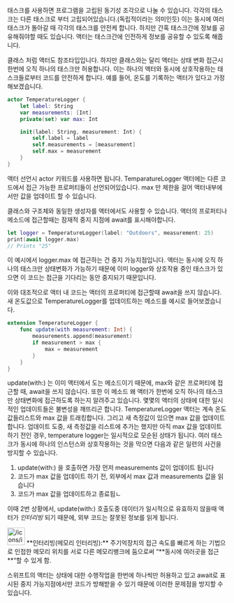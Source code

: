 태스크를 사용하면 프로그램을 고립된 동기성 조각으로 나눌 수 있습니다. 각각의 태스크는 다른 태스크로 부터 고립되어있습니다.(독립적이라는 의미인듯) 이는 동시에 여러 태스크가 돌아갈 때 각각의 태스크를 안전케 합니다. 하지만 간혹 태스크간에 정보를 공유해줘야할 때도 있습니다. 액터는 태스크간에 인전하게 정보를 공유할 수 있도록 해줍니다.

클래스 처럼 액터도 참조타입입니다. 하지만 클래스와는 달리 액터는 상태 변화 접근시 한번에 오직 하나의 태스크만 허용합니다. 이는 하나의 액터와 동시에 상호작용하는 태스크들로부터 코드를 안전하게 합니다. 예를 들어, 온도를 기록하는 액터가 있다고 가정해보겠습니다.

```swift
actor TemperatureLogger {
    let label: String
    var measurements: [Int]
    private(set) var max: Int

    init(label: String, measurement: Int) {
        self.label = label
        self.measurements = [measurement]
        self.max = measurement
    }
}
```

액터 선언시 actor 키워드를 사용하면 됩니다. TemparatureLogger 액터에는 다른 코드에서 접근 가능한 프로퍼티들이 선언되어있습니다. max 만 제한을 걸어 액터내부에서만 값을 업데이트 할 수 있습니다.

클래스와 구조체와 동일한 생성자를 액터에서도 사용할 수 있습니다. 액터의 프로퍼티나 메소드에 접근할때는 잠재적 중지 지점에 await를 표시해야합니다.

```swift
let logger = TemperatureLogger(label: "Outdoors", measurement: 25)
print(await logger.max)
// Prints "25"
```

이 예시에서 logger.max 에 접근하는 건 중지 가능지점입니다. 액터는 동시에 오직 하나의 태스크만 상태변화가 가능하기 때문에 이미 logger와 상호작용 중인 태스크가 있으면 이 코드는 접근을 기다리는 동안 중지되기 때문입니다.

이와 대조적으로 액터 내 코드는 액터의 프로퍼티에 접근할때 await을 쓰지 않습니다. 새 온도값으로 TemperatureLogger를 업데이트하는 메소드를 예시로 들어보겠습니다.

```swift
extension TemperatureLogger {
    func update(with measurement: Int) {
        measurements.append(measurement)
        if measurement > max {
            max = measurement
        }
    }
}
```

update(with:) 는 이미 액터에서 도는 메소드이기 때문에, max와 같은 프로퍼티에 접근할 때, await을 쓰지 않습니다. 또한 이 메소드 왜 액터가 한번에 오직 하나의 태스크만 상태변화에 접근하도록 하는지 알려주고 있습니다. 몇몇의 액터의 상태에 대한 일시적인 업데이트들은 불변성을 깨뜨리곤 합니다. TemperatureLogger 액터는 계속 온도값들리스트와 max 값을 트래킹합니다. 그리고 새 측정값이 있으면 max 값을 업데이트 합니다. 업데이트 도중, 새 측정값을 리스트에 추가는 했지만 아직 max 값을 업데이트 하기 전인 경우, temperature logger는 일시적으로 모순된 상태가 됩니다. 여러 태스크가 동시에 하나의 인스턴스와 상호작용하는 것을 막으면 다음과 같은 일련의 사건을 방지할 수 있습니다.

1. update(with:) 을 호출하면 가장 먼저 measurements 값이 업데이트 됩니다
2. 코드가 max 값을 업데이트 하기 전, 외부에서 max 값과 measurements 값을 읽습니다
3. 코드가 max 값을 업데이트하고 종료됩ㄴ

이때 2번 상황에서, update(with:) 호출도중 데이터가 일시적으로 유효하지 않을때 액터가 *인터리빙* 되기 때문에, 외부 코드는 잘못된 정보를 읽게 됩니다. 

<aside>
<img src="/icons/info-alternate_blue.svg" alt="/icons/info-alternate_blue.svg" width="40px" /> **인터리빙(메모리 인터리빙):** 주기억장치의 접근 속도를 빠르게 하는 기법으로 인접한 메모리 위치를 서로 다른 메모리뱅크에 둠으로써 “**동시에 여러곳을 접근**“할 수 있게 함.

</aside>

스위프트의 액터는 상태에 대한 수행작업을 한번에 하나씩만 허용하고 있고 await로 표시된 중지 가능지점에서만 코드가 방해받을 수 있기 때문에 이러한 문제점을 방지할 수 있습니다.

